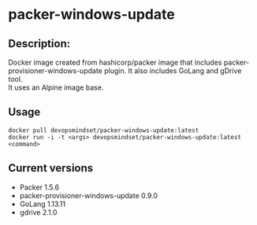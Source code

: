 # packer-windows-update
## Description:
Docker image created from hashicorp/packer image that includes packer-provisioner-windows-update plugin. It also includes GoLang and gDrive tool.\
It uses an Alpine image base.
## Usage
````
docker pull devopsmindset/packer-windows-update:latest
docker run -i -t <args> devopsmindset/packer-windows-update:latest <command>
````
## Current versions
- Packer 1.5.6
- packer-provisioner-windows-update 0.9.0
- GoLang 1.13.11
- gdrive 2.1.0
